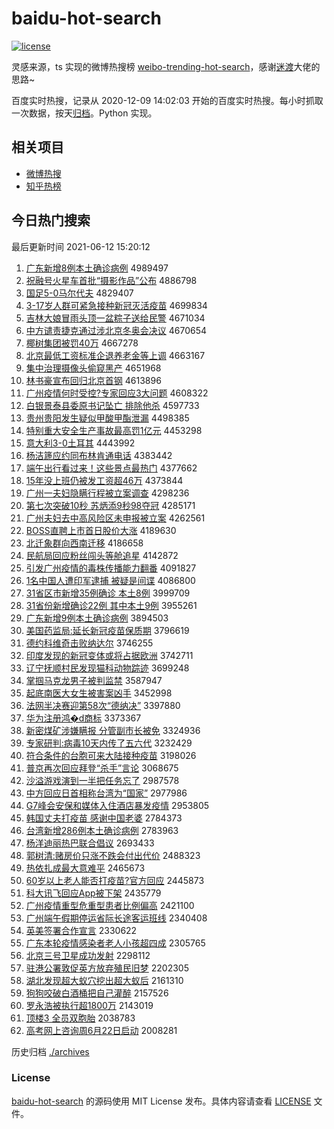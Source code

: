 # baidu-hot-search

[![license](https://img.shields.io/github/license/Arrackisarookie/baidu-hot-search)](https://github.com/Arrackisarookie/baidu-hot-search/blob/master/LICENSE)

灵感来源，ts 实现的微博热搜榜 [weibo-trending-hot-search](https://github.com/justjavac/weibo-trending-hot-search)，感谢[迷渡](https://github.com/justjavac)大佬的思路~

百度实时热搜，记录从 2020-12-09 14:02:03 开始的百度实时热搜。每小时抓取一次数据，按天[归档](./archives)。Python 实现。

## 相关项目
+ [微博热搜](https://github.com/Arrackisarookie/weibo-hot-search)
+ [知乎热榜](https://github.com/Arrackisarookie/zhihu-top-search)

## 今日热门搜索

<!-- Rank Begin -->

最后更新时间 2021-06-12 15:20:12

1. [广东新增8例本土确诊病例](http://www.baidu.com/baidu?cl=3&tn=SE_baiduhomet8_jmjb7mjw&rsv_dl=fyb_top&fr=top1000&wd=%B9%E3%B6%AB%D0%C2%D4%F68%C0%FD%B1%BE%CD%C1%C8%B7%D5%EF%B2%A1%C0%FD) 4989497
1. [祝融号火星车首批“摄影作品”公布](http://www.baidu.com/baidu?cl=3&tn=SE_baiduhomet8_jmjb7mjw&rsv_dl=fyb_top&fr=top1000&wd=%D7%A3%C8%DA%BA%C5%BB%F0%D0%C7%B3%B5%CA%D7%C5%FA%A1%B0%C9%E3%D3%B0%D7%F7%C6%B7%A1%B1%B9%AB%B2%BC) 4886798
1. [国足5-0马尔代夫](http://www.baidu.com/baidu?cl=3&tn=SE_baiduhomet8_jmjb7mjw&rsv_dl=fyb_top&fr=top1000&wd=%B9%FA%D7%E35-0%C2%ED%B6%FB%B4%FA%B7%F2) 4829407
1. [3-17岁人群可紧急接种新冠灭活疫苗](http://www.baidu.com/baidu?cl=3&tn=SE_baiduhomet8_jmjb7mjw&rsv_dl=fyb_top&fr=top1000&wd=3-17%CB%EA%C8%CB%C8%BA%BF%C9%BD%F4%BC%B1%BD%D3%D6%D6%D0%C2%B9%DA%C3%F0%BB%EE%D2%DF%C3%E7) 4699834
1. [吉林大娘冒雨头顶一盆粽子送给民警](http://www.baidu.com/baidu?cl=3&tn=SE_baiduhomet8_jmjb7mjw&rsv_dl=fyb_top&fr=top1000&wd=%BC%AA%C1%D6%B4%F3%C4%EF%C3%B0%D3%EA%CD%B7%B6%A5%D2%BB%C5%E8%F4%D5%D7%D3%CB%CD%B8%F8%C3%F1%BE%AF) 4671034
1. [中方谴责捷克通过涉北京冬奥会决议](http://www.baidu.com/baidu?cl=3&tn=SE_baiduhomet8_jmjb7mjw&rsv_dl=fyb_top&fr=top1000&wd=%D6%D0%B7%BD%C7%B4%D4%F0%BD%DD%BF%CB%CD%A8%B9%FD%C9%E6%B1%B1%BE%A9%B6%AC%B0%C2%BB%E1%BE%F6%D2%E9) 4670654
1. [椰树集团被罚40万](http://www.baidu.com/baidu?cl=3&tn=SE_baiduhomet8_jmjb7mjw&rsv_dl=fyb_top&fr=top1000&wd=%D2%AC%CA%F7%BC%AF%CD%C5%B1%BB%B7%A340%CD%F2) 4667278
1. [北京最低工资标准企退养老金等上调](http://www.baidu.com/baidu?cl=3&tn=SE_baiduhomet8_jmjb7mjw&rsv_dl=fyb_top&fr=top1000&wd=%B1%B1%BE%A9%D7%EE%B5%CD%B9%A4%D7%CA%B1%EA%D7%BC%C6%F3%CD%CB%D1%F8%C0%CF%BD%F0%B5%C8%C9%CF%B5%F7) 4663167
1. [集中治理摄像头偷窥黑产](http://www.baidu.com/baidu?cl=3&tn=SE_baiduhomet8_jmjb7mjw&rsv_dl=fyb_top&fr=top1000&wd=%BC%AF%D6%D0%D6%CE%C0%ED%C9%E3%CF%F1%CD%B7%CD%B5%BF%FA%BA%DA%B2%FA) 4651968
1. [林书豪宣布回归北京首钢](http://www.baidu.com/baidu?cl=3&tn=SE_baiduhomet8_jmjb7mjw&rsv_dl=fyb_top&fr=top1000&wd=%C1%D6%CA%E9%BA%C0%D0%FB%B2%BC%BB%D8%B9%E9%B1%B1%BE%A9%CA%D7%B8%D6) 4613896
1. [广州疫情何时受控?专家回应3大问题](http://www.baidu.com/baidu?cl=3&tn=SE_baiduhomet8_jmjb7mjw&rsv_dl=fyb_top&fr=top1000&wd=%B9%E3%D6%DD%D2%DF%C7%E9%BA%CE%CA%B1%CA%DC%BF%D8%3F%D7%A8%BC%D2%BB%D8%D3%A63%B4%F3%CE%CA%CC%E2) 4608322
1. [白银景泰县委原书记坠亡 排除他杀](http://www.baidu.com/baidu?cl=3&tn=SE_baiduhomet8_jmjb7mjw&rsv_dl=fyb_top&fr=top1000&wd=%B0%D7%D2%F8%BE%B0%CC%A9%CF%D8%CE%AF%D4%AD%CA%E9%BC%C7%D7%B9%CD%F6%20%C5%C5%B3%FD%CB%FB%C9%B1) 4597733
1. [贵州贵阳发生疑似甲酸甲酯泄漏](http://www.baidu.com/baidu?cl=3&tn=SE_baiduhomet8_jmjb7mjw&rsv_dl=fyb_top&fr=top1000&wd=%B9%F3%D6%DD%B9%F3%D1%F4%B7%A2%C9%FA%D2%C9%CB%C6%BC%D7%CB%E1%BC%D7%F5%A5%D0%B9%C2%A9) 4498385
1. [特别重大安全生产事故最高罚1亿元](http://www.baidu.com/baidu?cl=3&tn=SE_baiduhomet8_jmjb7mjw&rsv_dl=fyb_top&fr=top1000&wd=%CC%D8%B1%F0%D6%D8%B4%F3%B0%B2%C8%AB%C9%FA%B2%FA%CA%C2%B9%CA%D7%EE%B8%DF%B7%A31%D2%DA%D4%AA) 4453298
1. [意大利3-0土耳其](http://www.baidu.com/baidu?cl=3&tn=SE_baiduhomet8_jmjb7mjw&rsv_dl=fyb_top&fr=top1000&wd=%D2%E2%B4%F3%C0%FB3-0%CD%C1%B6%FA%C6%E4) 4443992
1. [杨洁篪应约同布林肯通电话](http://www.baidu.com/baidu?cl=3&tn=SE_baiduhomet8_jmjb7mjw&rsv_dl=fyb_top&fr=top1000&wd=%D1%EE%BD%E0%F3%F8%D3%A6%D4%BC%CD%AC%B2%BC%C1%D6%BF%CF%CD%A8%B5%E7%BB%B0) 4383442
1. [端午出行看过来！这些景点最热门](http://www.baidu.com/baidu?cl=3&tn=SE_baiduhomet8_jmjb7mjw&rsv_dl=fyb_top&fr=top1000&wd=%B6%CB%CE%E7%B3%F6%D0%D0%BF%B4%B9%FD%C0%B4%A3%A1%D5%E2%D0%A9%BE%B0%B5%E3%D7%EE%C8%C8%C3%C5) 4377662
1. [15年没上班仍被发工资超46万](http://www.baidu.com/baidu?cl=3&tn=SE_baiduhomet8_jmjb7mjw&rsv_dl=fyb_top&fr=top1000&wd=15%C4%EA%C3%BB%C9%CF%B0%E0%C8%D4%B1%BB%B7%A2%B9%A4%D7%CA%B3%AC46%CD%F2) 4373844
1. [广州一夫妇隐瞒行程被立案调查](http://www.baidu.com/baidu?cl=3&tn=SE_baiduhomet8_jmjb7mjw&rsv_dl=fyb_top&fr=top1000&wd=%B9%E3%D6%DD%D2%BB%B7%F2%B8%BE%D2%FE%C2%F7%D0%D0%B3%CC%B1%BB%C1%A2%B0%B8%B5%F7%B2%E9) 4298236
1. [第七次突破10秒 苏炳添9秒98夺冠](http://www.baidu.com/baidu?cl=3&tn=SE_baiduhomet8_jmjb7mjw&rsv_dl=fyb_top&fr=top1000&wd=%B5%DA%C6%DF%B4%CE%CD%BB%C6%C610%C3%EB%20%CB%D5%B1%FE%CC%ED9%C3%EB98%B6%E1%B9%DA) 4285171
1. [广州夫妇去中高风险区未申报被立案](http://www.baidu.com/baidu?cl=3&tn=SE_baiduhomet8_jmjb7mjw&rsv_dl=fyb_top&fr=top1000&wd=%B9%E3%D6%DD%B7%F2%B8%BE%C8%A5%D6%D0%B8%DF%B7%E7%CF%D5%C7%F8%CE%B4%C9%EA%B1%A8%B1%BB%C1%A2%B0%B8) 4262561
1. [BOSS直聘上市首日股价大涨](http://www.baidu.com/baidu?cl=3&tn=SE_baiduhomet8_jmjb7mjw&rsv_dl=fyb_top&fr=top1000&wd=BOSS%D6%B1%C6%B8%C9%CF%CA%D0%CA%D7%C8%D5%B9%C9%BC%DB%B4%F3%D5%C7) 4189630
1. [北迁象群向西南迁移](http://www.baidu.com/baidu?cl=3&tn=SE_baiduhomet8_jmjb7mjw&rsv_dl=fyb_top&fr=top1000&wd=%B1%B1%C7%A8%CF%F3%C8%BA%CF%F2%CE%F7%C4%CF%C7%A8%D2%C6) 4186658
1. [民航局回应粉丝闯头等舱追星](http://www.baidu.com/baidu?cl=3&tn=SE_baiduhomet8_jmjb7mjw&rsv_dl=fyb_top&fr=top1000&wd=%C3%F1%BA%BD%BE%D6%BB%D8%D3%A6%B7%DB%CB%BF%B4%B3%CD%B7%B5%C8%B2%D5%D7%B7%D0%C7) 4142872
1. [引发广州疫情的毒株传播能力翻番](http://www.baidu.com/baidu?cl=3&tn=SE_baiduhomet8_jmjb7mjw&rsv_dl=fyb_top&fr=top1000&wd=%D2%FD%B7%A2%B9%E3%D6%DD%D2%DF%C7%E9%B5%C4%B6%BE%D6%EA%B4%AB%B2%A5%C4%DC%C1%A6%B7%AD%B7%AC) 4091827
1. [1名中国人遭印军逮捕 被疑是间谍](http://www.baidu.com/baidu?cl=3&tn=SE_baiduhomet8_jmjb7mjw&rsv_dl=fyb_top&fr=top1000&wd=1%C3%FB%D6%D0%B9%FA%C8%CB%D4%E2%D3%A1%BE%FC%B4%FE%B2%B6%20%B1%BB%D2%C9%CA%C7%BC%E4%B5%FD) 4086800
1. [31省区市新增35例确诊 本土8例](http://www.baidu.com/baidu?cl=3&tn=SE_baiduhomet8_jmjb7mjw&rsv_dl=fyb_top&fr=top1000&wd=31%CA%A1%C7%F8%CA%D0%D0%C2%D4%F635%C0%FD%C8%B7%D5%EF%20%B1%BE%CD%C18%C0%FD) 3999709
1. [31省份新增确诊22例 其中本土9例](http://www.baidu.com/baidu?cl=3&tn=SE_baiduhomet8_jmjb7mjw&rsv_dl=fyb_top&fr=top1000&wd=31%CA%A1%B7%DD%D0%C2%D4%F6%C8%B7%D5%EF22%C0%FD%20%C6%E4%D6%D0%B1%BE%CD%C19%C0%FD) 3955261
1. [广东新增9例本土确诊病例](http://www.baidu.com/baidu?cl=3&tn=SE_baiduhomet8_jmjb7mjw&rsv_dl=fyb_top&fr=top1000&wd=%B9%E3%B6%AB%D0%C2%D4%F69%C0%FD%B1%BE%CD%C1%C8%B7%D5%EF%B2%A1%C0%FD) 3894503
1. [美国药监局:延长新冠疫苗保质期](http://www.baidu.com/baidu?cl=3&tn=SE_baiduhomet8_jmjb7mjw&rsv_dl=fyb_top&fr=top1000&wd=%C3%C0%B9%FA%D2%A9%BC%E0%BE%D6%3A%D1%D3%B3%A4%D0%C2%B9%DA%D2%DF%C3%E7%B1%A3%D6%CA%C6%DA) 3796619
1. [德约科维奇击败纳达尔](http://www.baidu.com/baidu?cl=3&tn=SE_baiduhomet8_jmjb7mjw&rsv_dl=fyb_top&fr=top1000&wd=%B5%C2%D4%BC%BF%C6%CE%AC%C6%E6%BB%F7%B0%DC%C4%C9%B4%EF%B6%FB) 3746255
1. [印度发现的新冠变体或将占据欧洲](http://www.baidu.com/baidu?cl=3&tn=SE_baiduhomet8_jmjb7mjw&rsv_dl=fyb_top&fr=top1000&wd=%D3%A1%B6%C8%B7%A2%CF%D6%B5%C4%D0%C2%B9%DA%B1%E4%CC%E5%BB%F2%BD%AB%D5%BC%BE%DD%C5%B7%D6%DE) 3742711
1. [辽宁抚顺村民发现猫科动物踪迹](http://www.baidu.com/baidu?cl=3&tn=SE_baiduhomet8_jmjb7mjw&rsv_dl=fyb_top&fr=top1000&wd=%C1%C9%C4%FE%B8%A7%CB%B3%B4%E5%C3%F1%B7%A2%CF%D6%C3%A8%BF%C6%B6%AF%CE%EF%D7%D9%BC%A3) 3699248
1. [掌掴马克龙男子被判监禁](http://www.baidu.com/baidu?cl=3&tn=SE_baiduhomet8_jmjb7mjw&rsv_dl=fyb_top&fr=top1000&wd=%D5%C6%DE%E2%C2%ED%BF%CB%C1%FA%C4%D0%D7%D3%B1%BB%C5%D0%BC%E0%BD%FB) 3587947
1. [起底南医大女生被害案凶手](http://www.baidu.com/baidu?cl=3&tn=SE_baiduhomet8_jmjb7mjw&rsv_dl=fyb_top&fr=top1000&wd=%C6%F0%B5%D7%C4%CF%D2%BD%B4%F3%C5%AE%C9%FA%B1%BB%BA%A6%B0%B8%D0%D7%CA%D6) 3452998
1. [法网半决赛迎第58次“德纳决”](http://www.baidu.com/baidu?cl=3&tn=SE_baiduhomet8_jmjb7mjw&rsv_dl=fyb_top&fr=top1000&wd=%B7%A8%CD%F8%B0%EB%BE%F6%C8%FC%D3%AD%B5%DA58%B4%CE%A1%B0%B5%C2%C4%C9%BE%F6%A1%B1) 3397880
1. [华为注册鸿�d商标](http://www.baidu.com/baidu?cl=3&tn=SE_baiduhomet8_jmjb7mjw&rsv_dl=fyb_top&fr=top1000&wd=%BB%AA%CE%AA%D7%A2%B2%E1%BA%E8%FBd%C9%CC%B1%EA) 3373367
1. [新密煤矿涉嫌瞒报 分管副市长被免](http://www.baidu.com/baidu?cl=3&tn=SE_baiduhomet8_jmjb7mjw&rsv_dl=fyb_top&fr=top1000&wd=%D0%C2%C3%DC%C3%BA%BF%F3%C9%E6%CF%D3%C2%F7%B1%A8%20%B7%D6%B9%DC%B8%B1%CA%D0%B3%A4%B1%BB%C3%E2) 3324936
1. [专家研判:病毒10天内传了五六代](http://www.baidu.com/baidu?cl=3&tn=SE_baiduhomet8_jmjb7mjw&rsv_dl=fyb_top&fr=top1000&wd=%D7%A8%BC%D2%D1%D0%C5%D0%3A%B2%A1%B6%BE10%CC%EC%C4%DA%B4%AB%C1%CB%CE%E5%C1%F9%B4%FA) 3232429
1. [符合条件的台胞可来大陆接种疫苗](http://www.baidu.com/baidu?cl=3&tn=SE_baiduhomet8_jmjb7mjw&rsv_dl=fyb_top&fr=top1000&wd=%B7%FB%BA%CF%CC%F5%BC%FE%B5%C4%CC%A8%B0%FB%BF%C9%C0%B4%B4%F3%C2%BD%BD%D3%D6%D6%D2%DF%C3%E7) 3198026
1. [普京再次回应拜登“杀手”言论](http://www.baidu.com/baidu?cl=3&tn=SE_baiduhomet8_jmjb7mjw&rsv_dl=fyb_top&fr=top1000&wd=%C6%D5%BE%A9%D4%D9%B4%CE%BB%D8%D3%A6%B0%DD%B5%C7%A1%B0%C9%B1%CA%D6%A1%B1%D1%D4%C2%DB) 3068675
1. [沙溢游戏演到一半把任务忘了](http://www.baidu.com/baidu?cl=3&tn=SE_baiduhomet8_jmjb7mjw&rsv_dl=fyb_top&fr=top1000&wd=%C9%B3%D2%E7%D3%CE%CF%B7%D1%DD%B5%BD%D2%BB%B0%EB%B0%D1%C8%CE%CE%F1%CD%FC%C1%CB) 2987578
1. [中方回应日首相称台湾为“国家”](http://www.baidu.com/baidu?cl=3&tn=SE_baiduhomet8_jmjb7mjw&rsv_dl=fyb_top&fr=top1000&wd=%D6%D0%B7%BD%BB%D8%D3%A6%C8%D5%CA%D7%CF%E0%B3%C6%CC%A8%CD%E5%CE%AA%A1%B0%B9%FA%BC%D2%A1%B1) 2977986
1. [G7峰会安保和媒体入住酒店暴发疫情](http://www.baidu.com/baidu?cl=3&tn=SE_baiduhomet8_jmjb7mjw&rsv_dl=fyb_top&fr=top1000&wd=G7%B7%E5%BB%E1%B0%B2%B1%A3%BA%CD%C3%BD%CC%E5%C8%EB%D7%A1%BE%C6%B5%EA%B1%A9%B7%A2%D2%DF%C7%E9) 2953805
1. [韩国丈夫打疫苗 感谢中国老婆](http://www.baidu.com/baidu?cl=3&tn=SE_baiduhomet8_jmjb7mjw&rsv_dl=fyb_top&fr=top1000&wd=%BA%AB%B9%FA%D5%C9%B7%F2%B4%F2%D2%DF%C3%E7%20%B8%D0%D0%BB%D6%D0%B9%FA%C0%CF%C6%C5) 2784373
1. [台湾新增286例本土确诊病例](http://www.baidu.com/baidu?cl=3&tn=SE_baiduhomet8_jmjb7mjw&rsv_dl=fyb_top&fr=top1000&wd=%CC%A8%CD%E5%D0%C2%D4%F6286%C0%FD%B1%BE%CD%C1%C8%B7%D5%EF%B2%A1%C0%FD) 2783963
1. [杨洋迪丽热巴联合倡议](http://www.baidu.com/baidu?cl=3&tn=SE_baiduhomet8_jmjb7mjw&rsv_dl=fyb_top&fr=top1000&wd=%D1%EE%D1%F3%B5%CF%C0%F6%C8%C8%B0%CD%C1%AA%BA%CF%B3%AB%D2%E9) 2693433
1. [郭树清:赌房价只涨不跌会付出代价](http://www.baidu.com/baidu?cl=3&tn=SE_baiduhomet8_jmjb7mjw&rsv_dl=fyb_top&fr=top1000&wd=%B9%F9%CA%F7%C7%E5%3A%B6%C4%B7%BF%BC%DB%D6%BB%D5%C7%B2%BB%B5%F8%BB%E1%B8%B6%B3%F6%B4%FA%BC%DB) 2488323
1. [热依扎成最大意难平](http://www.baidu.com/baidu?cl=3&tn=SE_baiduhomet8_jmjb7mjw&rsv_dl=fyb_top&fr=top1000&wd=%C8%C8%D2%C0%D4%FA%B3%C9%D7%EE%B4%F3%D2%E2%C4%D1%C6%BD) 2465673
1. [60岁以上老人能否打疫苗?官方回应](http://www.baidu.com/baidu?cl=3&tn=SE_baiduhomet8_jmjb7mjw&rsv_dl=fyb_top&fr=top1000&wd=60%CB%EA%D2%D4%C9%CF%C0%CF%C8%CB%C4%DC%B7%F1%B4%F2%D2%DF%C3%E7%3F%B9%D9%B7%BD%BB%D8%D3%A6) 2445873
1. [科大讯飞回应App被下架](http://www.baidu.com/baidu?cl=3&tn=SE_baiduhomet8_jmjb7mjw&rsv_dl=fyb_top&fr=top1000&wd=%BF%C6%B4%F3%D1%B6%B7%C9%BB%D8%D3%A6App%B1%BB%CF%C2%BC%DC) 2435779
1. [广州疫情重型危重型患者比例偏高](http://www.baidu.com/baidu?cl=3&tn=SE_baiduhomet8_jmjb7mjw&rsv_dl=fyb_top&fr=top1000&wd=%B9%E3%D6%DD%D2%DF%C7%E9%D6%D8%D0%CD%CE%A3%D6%D8%D0%CD%BB%BC%D5%DF%B1%C8%C0%FD%C6%AB%B8%DF) 2421100
1. [广州端午假期停运省际长途客运班线](http://www.baidu.com/baidu?cl=3&tn=SE_baiduhomet8_jmjb7mjw&rsv_dl=fyb_top&fr=top1000&wd=%B9%E3%D6%DD%B6%CB%CE%E7%BC%D9%C6%DA%CD%A3%D4%CB%CA%A1%BC%CA%B3%A4%CD%BE%BF%CD%D4%CB%B0%E0%CF%DF) 2340408
1. [英美签署合作宣言](http://www.baidu.com/baidu?cl=3&tn=SE_baiduhomet8_jmjb7mjw&rsv_dl=fyb_top&fr=top1000&wd=%D3%A2%C3%C0%C7%A9%CA%F0%BA%CF%D7%F7%D0%FB%D1%D4) 2330622
1. [广东本轮疫情感染者老人小孩超四成](http://www.baidu.com/baidu?cl=3&tn=SE_baiduhomet8_jmjb7mjw&rsv_dl=fyb_top&fr=top1000&wd=%B9%E3%B6%AB%B1%BE%C2%D6%D2%DF%C7%E9%B8%D0%C8%BE%D5%DF%C0%CF%C8%CB%D0%A1%BA%A2%B3%AC%CB%C4%B3%C9) 2305765
1. [北京三号卫星成功发射](http://www.baidu.com/baidu?cl=3&tn=SE_baiduhomet8_jmjb7mjw&rsv_dl=fyb_top&fr=top1000&wd=%B1%B1%BE%A9%C8%FD%BA%C5%CE%C0%D0%C7%B3%C9%B9%A6%B7%A2%C9%E4) 2298112
1. [驻港公署敦促英方放弃殖民旧梦](http://www.baidu.com/baidu?cl=3&tn=SE_baiduhomet8_jmjb7mjw&rsv_dl=fyb_top&fr=top1000&wd=%D7%A4%B8%DB%B9%AB%CA%F0%B6%D8%B4%D9%D3%A2%B7%BD%B7%C5%C6%FA%D6%B3%C3%F1%BE%C9%C3%CE) 2202305
1. [湖北发现超大蚁穴挖出超大蚁后](http://www.baidu.com/baidu?cl=3&tn=SE_baiduhomet8_jmjb7mjw&rsv_dl=fyb_top&fr=top1000&wd=%BA%FE%B1%B1%B7%A2%CF%D6%B3%AC%B4%F3%D2%CF%D1%A8%CD%DA%B3%F6%B3%AC%B4%F3%D2%CF%BA%F3) 2161310
1. [狗狗咬破白酒桶把自己灌醉](http://www.baidu.com/baidu?cl=3&tn=SE_baiduhomet8_jmjb7mjw&rsv_dl=fyb_top&fr=top1000&wd=%B9%B7%B9%B7%D2%A7%C6%C6%B0%D7%BE%C6%CD%B0%B0%D1%D7%D4%BC%BA%B9%E0%D7%ED) 2157526
1. [罗永浩被执行超1800万](http://www.baidu.com/baidu?cl=3&tn=SE_baiduhomet8_jmjb7mjw&rsv_dl=fyb_top&fr=top1000&wd=%C2%DE%D3%C0%BA%C6%B1%BB%D6%B4%D0%D0%B3%AC1800%CD%F2) 2143019
1. [顶楼3 全员双胞胎](http://www.baidu.com/baidu?cl=3&tn=SE_baiduhomet8_jmjb7mjw&rsv_dl=fyb_top&fr=top1000&wd=%B6%A5%C2%A53%20%C8%AB%D4%B1%CB%AB%B0%FB%CC%A5) 2038783
1. [高考网上咨询周6月22日启动](http://www.baidu.com/baidu?cl=3&tn=SE_baiduhomet8_jmjb7mjw&rsv_dl=fyb_top&fr=top1000&wd=%B8%DF%BF%BC%CD%F8%C9%CF%D7%C9%D1%AF%D6%DC6%D4%C222%C8%D5%C6%F4%B6%AF) 2008281
<!-- Rank End -->

历史归档 [./archives](./archives)

### License

[baidu-hot-search](https://github.com/Arrackisarookie/baidu-hot-search) 的源码使用 MIT License 发布。具体内容请查看 [LICENSE](./LICENSE) 文件。
